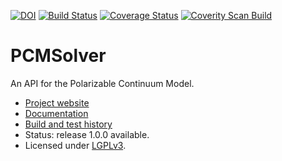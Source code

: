 [![DOI](https://zenodo.org/badge/doi/10.5281/zenodo.11910.png)](http://dx.doi.org/10.5281/zenodo.11910)
[![Build Status](https://travis-ci.org/PCMSolver/pcmsolver.svg?branch=release)](https://travis-ci.org/PCMSolver/pcmsolver) 
[![Coverage Status](https://img.shields.io/coveralls/PCMSolver/pcmsolver.svg)](https://coveralls.io/r/PCMSolver/pcmsolver?branch=release)
[![Coverity Scan Build](https://scan.coverity.com/projects/3046/badge.svg)](https://scan.coverity.com/projects/3046)

PCMSolver
=========

An API for the Polarizable Continuum Model.

- [Project website](https://github.com/PCMSolver/pcmsolver)
- [Documentation](http://pcmsolver.github.io/pcmsolver-doc)
- [Build and test history](https://travis-ci.org/PCMSolver/pcmsolver/builds)
- Status: release 1.0.0 available. 
- Licensed under [LGPLv3](../release/COPYING.LESSER).
